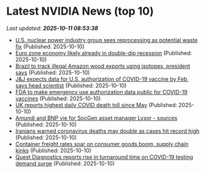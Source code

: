 # Latest NVIDIA News (top 10)
_Last updated: **2025-10-11 08:53:38**_

- [U.S. nuclear power industry group sees reprocessing as potential waste fix](https://biztoc.com/x/a6b1f3a177c26e6e) (Published: 2025-10-10)
- [Euro zone economy likely already in double-dip recession](https://biztoc.com/x/8f8e00de4e192ecb) (Published: 2025-10-10)
- [Brazil to track illegal Amazon wood exports using isotopes, president says](https://biztoc.com/x/a7481caff5eac332) (Published: 2025-10-10)
- [J&J expects data for U.S. authorization of COVID-19 vaccine by Feb, says head scientist](https://biztoc.com/x/3327192a197af699) (Published: 2025-10-10)
- [FDA to make emergency use authorization data public for COVID-19 vaccines](https://biztoc.com/x/cb425841577d22a7) (Published: 2025-10-10)
- [UK reports highest daily COVID death toll since May](https://biztoc.com/x/1dcd9679267da35c) (Published: 2025-10-10)
- [Amundi and BNP vie for SocGen asset manager Lyxor - sources](https://biztoc.com/x/476728a824ead8f3) (Published: 2025-10-10)
- [Iranians warned coronavirus deaths may double as cases hit record high](https://biztoc.com/x/798e4684a8dcef1b) (Published: 2025-10-10)
- [Container freight rates soar on consumer goods boom, supply chain kinks](https://biztoc.com/x/b270967c1262dbf7) (Published: 2025-10-10)
- [Quest Diagnostics reports rise in turnaround time on COVID-19 testing demand surge](https://biztoc.com/x/c33919dadb43e8f4) (Published: 2025-10-10)
